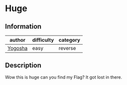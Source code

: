 # Huge

## Information
| author                          | difficulty | category |
|---------------------------------|------------|----------|
| [Yogosha](https://yogosha.com/) | easy       | reverse  |

## Description
Wow this is huge can you find my Flag? It got lost in there.